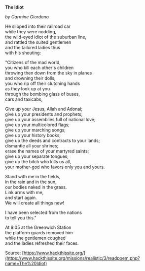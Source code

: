 **The Idiot**  

_by Carmine Giordano_  

He slipped into their railroad car  
while they were nodding,  
the wild-eyed idiot of the suburban line,  
and rattled the suited gentlemen  
and the tailored ladies thus  
with his shouting:  

"Citizens of the mad world,  
you who kill each other's children  
throwing then down from the sky in planes  
and drowning their dolls,  
you who rip off their clutching hands  
as they look up at you  
through the bombing glass of buses,  
cars and taxicabs,  

Give up your Jesus, Allah and Adonai;  
give up your presidents and prophets;  
give up your assemblies full of national love;  
give up your multicolored flags;  
give up your marching songs;  
give up your history books;  
give up the deeds and contracts to your lands;  
dismantle all your shrines;  
erase the names of your martyred saints;  
give up your separate tongues;  
give up the bitch who kills us all,  
your mother-god who favors only you and yours.  

Stand with me in the fields,  
in the rain and in the sun,  
our bodies naked in the grass.  
Link arms with me,  
and start again.  
We will create all things new!  

I have been selected from the nations  
to tell you this."  

At 9:05 at the Greenwich Station  
the platform guards removed him  
while the gentlemen coughed  
and the ladies refreshed their faces.  

Source: [https://www.hackthissite.org/](https://www.hackthissite.org/missions/realistic/3/readpoem.php?name=The%20Idiot)